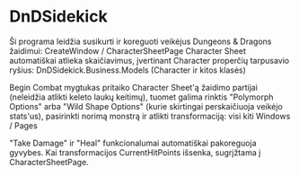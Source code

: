 # DnDSidekick
Ši programa leidžia susikurti ir koreguoti veikėjus Dungeons & Dragons žaidimui: CreateWindow / CharacterSheetPage
Character Sheet automatiškai atlieka skaičiavimus, įvertinant Character properčių tarpusavio ryšius: DnDSidekick.Business.Models (Character ir kitos klasės)

Begin Combat mygtukas pritaiko Character Sheet'ą žaidimo partijai (neleidžia atlikti keleto laukų keitimų), tuomet galima rinktis "Polymorph Options" arba "Wild Shape Options"
(kurie skirtingai perskaičiuoja veikėjo stats'us), pasirinkti norimą monstrą ir atlikti transformaciją: visi kiti Windows / Pages

"Take Damage" ir "Heal" funkcionalumai automatiškai pakoreguoja gyvybes. Kai transformacijos CurrentHitPoints išsenka, sugrįžtama į CharacterSheetPage.
